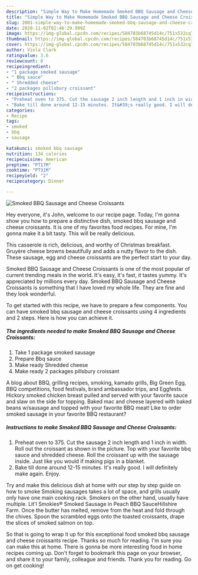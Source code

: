 ```yaml
---
description: "Simple Way to Make Homemade Smoked BBQ Sausage and Cheese Croissants"
title: "Simple Way to Make Homemade Smoked BBQ Sausage and Cheese Croissants"
slug: 2001-simple-way-to-make-homemade-smoked-bbq-sausage-and-cheese-croissants
date: 2020-11-02T02:46:29.999Z
image: https://img-global.cpcdn.com/recipes/584703b68745d14c/751x532cq70/smoked-bbq-sausage-and-cheese-croissants-recipe-main-photo.jpg
thumbnail: https://img-global.cpcdn.com/recipes/584703b68745d14c/751x532cq70/smoked-bbq-sausage-and-cheese-croissants-recipe-main-photo.jpg
cover: https://img-global.cpcdn.com/recipes/584703b68745d14c/751x532cq70/smoked-bbq-sausage-and-cheese-croissants-recipe-main-photo.jpg
author: Viola Clark
ratingvalue: 3.6
reviewcount: 8
recipeingredient:
- "1 package smoked sausage"
- " Bbq sauce"
- " Shredded cheese"
- "2 packages pillsbury croissant"
recipeinstructions:
- "Preheat oven to 375. Cut the sausage 2 inch length and 1 inch in width. Roll out the croissant as shown in the picture. Top with your favorite bbq sauce and shredded cheese. Roll the croissant up with the sausage inside. Just like you would if making pigs in a blanket."
- "Bake till done around 12-15 minutes. It&#39;s really good. I will definitely make again. Enjoy."
categories:
- Recipe
tags:
- smoked
- bbq
- sausage

katakunci: smoked bbq sausage 
nutrition: 134 calories
recipecuisine: American
preptime: "PT17M"
cooktime: "PT31M"
recipeyield: "2"
recipecategory: Dinner

---
```



![Smoked BBQ Sausage and Cheese Croissants](https://img-global.cpcdn.com/recipes/584703b68745d14c/751x532cq70/smoked-bbq-sausage-and-cheese-croissants-recipe-main-photo.jpg)

Hey everyone, it's John, welcome to our recipe page. Today, I'm gonna show you how to prepare a distinctive dish, smoked bbq sausage and cheese croissants. It is one of my favorites food recipes. For mine, I'm gonna make it a bit tasty. This will be really delicious.

This casserole is rich, delicious, and worthy of Christmas breakfast. Gruyère cheese browns beautifully and adds a nutty flavor to the dish. These sausage, egg and cheese croissants are the perfect start to your day.

Smoked BBQ Sausage and Cheese Croissants is one of the most popular of current trending meals in the world. It's easy, it's fast, it tastes yummy. It's appreciated by millions every day. Smoked BBQ Sausage and Cheese Croissants is something that I have loved my whole life. They are fine and they look wonderful.


To get started with this recipe, we have to prepare a few components. You can have smoked bbq sausage and cheese croissants using 4 ingredients and 2 steps. Here is how you can achieve it.

<!--inarticleads1-->

##### The ingredients needed to make Smoked BBQ Sausage and Cheese Croissants:

1. Take 1 package smoked sausage
1. Prepare  Bbq sauce
1. Make ready  Shredded cheese
1. Make ready 2 packages pillsbury croissant


A blog about BBQ, grilling recipes, smoking, kamado grills, Big Green Egg, BBQ competitions, food festivals, brand ambassador trips, and Eggfests. Hickory smoked chicken breast pulled and served with your favorite sauce and slaw on the side for topping. Baked mac and cheese layered with baked beans w/sausage and topped with your favorite BBQ meat! Like to order smoked sausage in your favorite BBQ restaurant? 

<!--inarticleads2-->

##### Instructions to make Smoked BBQ Sausage and Cheese Croissants:

1. Preheat oven to 375. Cut the sausage 2 inch length and 1 inch in width. Roll out the croissant as shown in the picture. Top with your favorite bbq sauce and shredded cheese. Roll the croissant up with the sausage inside. Just like you would if making pigs in a blanket.
1. Bake till done around 12-15 minutes. It&#39;s really good. I will definitely make again. Enjoy.


Try and make this delicious dish at home with our step by step guide on how to smoke Smoking sausages takes a lot of space, and grills usually only have one main cooking rack. Smokers on the other hand, usually have multiple. Lit&#39;l Smokies® Smoked Sausage in Peach BBQ SauceHillshire Farm. Once the butter has melted, remove from the heat and fold through the chives. Spoon the scrambled eggs onto the toasted croissants, drape the slices of smoked salmon on top. 

So that is going to wrap it up for this exceptional food smoked bbq sausage and cheese croissants recipe. Thanks so much for reading. I'm sure you can make this at home. There is gonna be more interesting food in home recipes coming up. Don't forget to bookmark this page on your browser, and share it to your family, colleague and friends. Thank you for reading. Go on get cooking!

